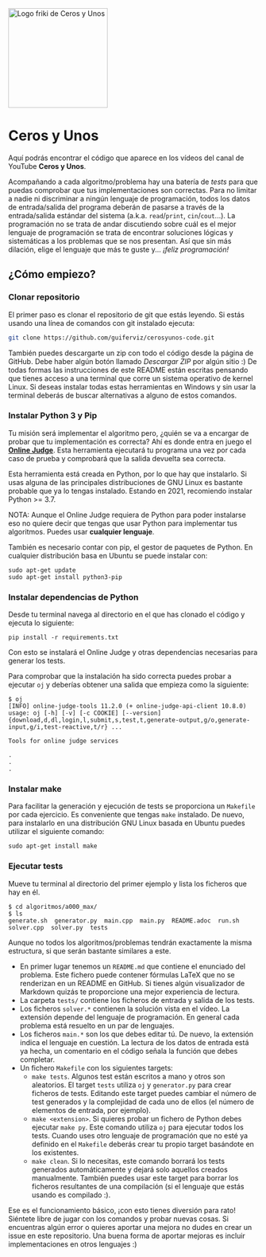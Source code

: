 <img width="200" alt="Logo friki de Ceros y Unos" src="https://guiferviz.com/cerosyunos/assets/logo.png">

# Ceros y Unos

Aquí podrás encontrar el código que aparece en los vídeos del canal de YouTube
**Ceros y Unos**.

Acompañando a cada algoritmo/problema hay una batería de *tests* para que puedas
comprobar que tus implementaciones son correctas.
Para no limitar a nadie ni discriminar a ningún lenguaje de programación,
todos los datos de entrada/salida del programa deberán de pasarse a través de
la entrada/salida estándar del sistema (a.k.a. `read`/`print`, `cin`/`cout`...).
La programación no se trata de andar discutiendo sobre cuál es el mejor
lenguaje de programación se trata de encontrar soluciones lógicas y sistemáticas
a los problemas que se nos presentan.
Así que sin más dilación, elige el lenguaje que más te guste y...
*¡feliz programación!*


## ¿Cómo empiezo?

### Clonar repositorio

El primer paso es clonar el repositorio de git que estás leyendo.
Si estás usando una línea de comandos con git instalado ejecuta:

```sh
git clone https://github.com/guiferviz/cerosyunos-code.git
```

También puedes descargarte un zip con todo el código desde la página de GitHub.
Debe haber algún botón llamado *Descargar ZIP* por algún sitio :)
De todas formas las instrucciones de este README están escritas pensando que
tienes acceso a una terminal que corre un sistema operativo de kernel Linux.
Si deseas instalar todas estas herramientas en Windows y sin usar la terminal
deberás de buscar alternativas a alguno de estos comandos.


### Instalar Python 3 y Pip

Tu misión será implementar el algoritmo pero, ¿quién se va a encargar de probar
que tu implementación es correcta?
Ahí es donde entra en juego el
[**Online Judge**](https://github.com/online-judge-tools/oj).
Esta herramienta ejecutará tu programa una vez por cada caso de prueba y
comprobará que la salida devuelta sea correcta.

Esta herramienta está creada en Python, por lo que hay que instalarlo.
Si usas alguna de las principales distribuciones de GNU Linux es bastante
probable que ya lo tengas instalado.
Estando en 2021, recomiendo instalar Python >= 3.7.

NOTA: Aunque el Online Judge requiera de Python para poder instalarse eso no
quiere decir que tengas que usar Python para implementar tus algoritmos.
Puedes usar **cualquier lenguaje**.

También es necesario contar con pip, el gestor de paquetes de Python.
En cualquier distribución basa en Ubuntu se puede instalar con:

```
sudo apt-get update
sudo apt-get install python3-pip
```


### Instalar dependencias de Python

Desde tu terminal navega al directorio en el que has clonado el código y
ejecuta lo siguiente:

```
pip install -r requirements.txt
```

Con esto se instalará el Online Judge y otras dependencias necesarias para
generar los tests.

Para comprobar que la instalación ha sido correcta puedes probar a ejecutar
`oj` y deberías obtener una salida que empieza como la siguiente:

```
$ oj
[INFO] online-judge-tools 11.2.0 (+ online-judge-api-client 10.8.0)
usage: oj [-h] [-v] [-c COOKIE] [--version] {download,d,dl,login,l,submit,s,test,t,generate-output,g/o,generate-input,g/i,test-reactive,t/r} ...

Tools for online judge services

.
.
.
```


### Instalar make

Para facilitar la generación y ejecución de tests se proporciona un `Makefile`
por cada ejercicio.
Es conveniente que tengas `make` instalado.
De nuevo, para instalarlo en una distribución GNU Linux basada en Ubuntu puedes
utilizar el siguiente comando:

```
sudo apt-get install make
```


### Ejecutar tests

Mueve tu terminal al directorio del primer ejemplo y lista los ficheros que hay
en él.

```
$ cd algoritmos/a000_max/
$ ls
generate.sh  generator.py  main.cpp  main.py  README.adoc  run.sh  solver.cpp  solver.py  tests
```

Aunque no todos los algoritmos/problemas tendrán exactamente la misma
estructura, si que serán bastante similares a este.

* En primer lugar tenemos un `README.md` que contiene el enunciado del problema.
Este fichero puede contener fórmulas LaTeX que no se renderizan en un README en
GitHub.
Si tienes algún visualizador de Markdown quizás te proporcione una mejor
experiencia de lectura.
* La carpeta `tests/` contiene los ficheros de entrada y salida de los tests.
* Los ficheros `solver.*` contienen la solución vista en el vídeo.
La extensión depende del lenguaje de programación.
En general cada problema está resuelto en un par de lenguajes.
* Los ficheros `main.*` son los que debes editar tú.
De nuevo, la extensión indica el lenguaje en cuestión.
La lectura de los datos de entrada está ya hecha, un comentario en el código
señala la función que debes completar.
* Un fichero `Makefile` con los siguientes targets:
  * `make tests`.
Algunos test están escritos a mano y otros son aleatorios.
El target `tests` utiliza `oj` y `generator.py` para crear ficheros de tests.
Editando este target puedes cambiar el número de test generados y la complejidad
de cada uno de ellos (el número de elementos de entrada, por ejemplo).
  * `make <extension>`.
Si quieres probar un fichero de Python debes ejecutar `make py`.
Este comando utiliza `oj` para ejecutar todos los tests.
Cuando uses otro lenguaje de programación que no esté ya definido en el
`Makefile` deberás crear tu propio target basándote en los existentes.
  * `make clean`.
Si lo necesitas, este comando borrará los tests generados automáticamente y
dejará solo aquellos creados manualmente.
También puedes usar este target para borrar los ficheros resultantes de una
compilación (si el lenguaje que estás usando es compilado :).

Ese es el funcionamiento básico, ¡con esto tienes diversión para rato!
Siéntete libre de jugar con los comandos y probar nuevas cosas.
Si encuentras algún error o quieres aportar una mejora no dudes en crear un
issue en este repositorio.
Una buena forma de aportar mejoras es incluir implementaciones en otros
lenguajes :)
